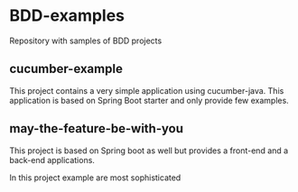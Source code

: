 # BDD-examples
Repository with samples of BDD projects

## cucumber-example
This project contains a very simple application using cucumber-java.
This application is based on Spring Boot starter and only provide few examples.

## may-the-feature-be-with-you
This project is based on Spring boot as well but provides a front-end and a back-end applications.

In this project example are most sophisticated
